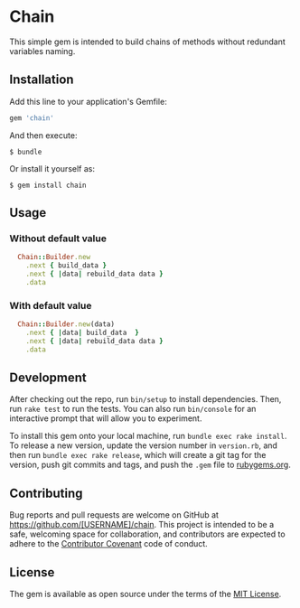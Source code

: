 # Chain
  This simple gem is intended to build chains of methods without redundant variables naming.

## Installation

Add this line to your application's Gemfile:

```ruby
gem 'chain'
```

And then execute:

    $ bundle

Or install it yourself as:

    $ gem install chain

## Usage

### Without default value

```ruby
  Chain::Builder.new
    .next { build_data }
    .next { |data| rebuild_data data }
    .data
```

### With default value

```ruby
  Chain::Builder.new(data)
    .next { |data| build_data  }
    .next { |data| rebuild_data data }
    .data
```

## Development

After checking out the repo, run `bin/setup` to install dependencies. Then, run `rake test` to run the tests. You can also run `bin/console` for an interactive prompt that will allow you to experiment.

To install this gem onto your local machine, run `bundle exec rake install`. To release a new version, update the version number in `version.rb`, and then run `bundle exec rake release`, which will create a git tag for the version, push git commits and tags, and push the `.gem` file to [rubygems.org](https://rubygems.org).

## Contributing

Bug reports and pull requests are welcome on GitHub at https://github.com/[USERNAME]/chain. This project is intended to be a safe, welcoming space for collaboration, and contributors are expected to adhere to the [Contributor Covenant](http://contributor-covenant.org) code of conduct.


## License

The gem is available as open source under the terms of the [MIT License](http://opensource.org/licenses/MIT).


